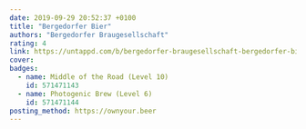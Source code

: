 ```yaml
---
date: 2019-09-29 20:52:37 +0100
title: "Bergedorfer Bier"
authors: "Bergedorfer Braugesellschaft"
rating: 4
link: https://untappd.com/b/bergedorfer-braugesellschaft-bergedorfer-bier/155644
cover:
badges:
  - name: Middle of the Road (Level 10)
    id: 571471143
  - name: Photogenic Brew (Level 6)
    id: 571471144
posting_method: https://ownyour.beer
---
```

